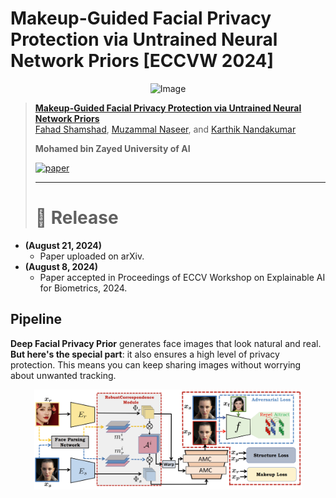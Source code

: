 # Makeup-Guided Facial Privacy Protection via Untrained Neural Network Priors [ECCVW 2024]

<p align="center">
    <img src="https://i.imgur.com/waxVImv.png" alt="Image">
</p>


> [**Makeup-Guided Facial Privacy Protection via Untrained Neural Network Priors**](https://github.com/fahadshamshad/deep-facial-privacy-prior)<br>
> [Fahad Shamshad](https://fahadshamshad.github.io/), [Muzammal Naseer](https://muzammal-naseer.com/), and [Karthik Nandakumar](https://scholar.google.com.pk/citations?user=2qx0RnEAAAAJ&hl=en)
>
> **Mohamed bin Zayed University of AI**
>
> [![paper](https://img.shields.io/badge/arXiv-Paper-<COLOR>.svg)]()
>
> ---
>
> # :rocket: Release
* **(August 21, 2024)**
  * Paper uploaded on arXiv.
* **(August 8, 2024)**
  * Paper accepted in Proceedings of ECCV Workshop on Explainable AI for Biometrics, 2024.
 
## Pipeline

**Deep Facial Privacy Prior** generates face images that look natural and real. **But here's the special part**: it also ensures a high level of privacy protection. This means you can keep sharing images without worrying about unwanted tracking. 

<p align="center">
  <img src="pipeline.png" align="center" width="85%">
</p>
